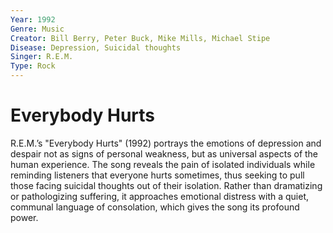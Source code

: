 ```yaml
---
Year: 1992
Genre: Music
Creator: Bill Berry, Peter Buck, Mike Mills, Michael Stipe
Disease: Depression, Suicidal thoughts
Singer: R.E.M.
Type: Rock
---
```


# Everybody Hurts

R.E.M.’s "Everybody Hurts" (1992) portrays the emotions of depression and despair not as signs of personal weakness, but as universal aspects of the human experience. The song reveals the pain of isolated individuals while reminding listeners that everyone hurts sometimes, thus seeking to pull those facing suicidal thoughts out of their isolation. Rather than dramatizing or pathologizing suffering, it approaches emotional distress with a quiet, communal language of consolation, which gives the song its profound power.
